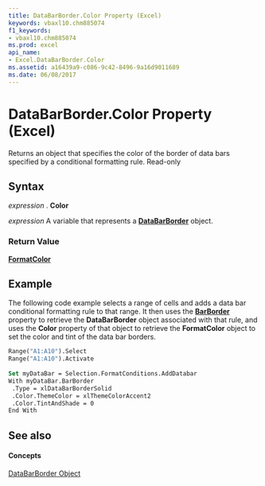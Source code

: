 ```yaml
---
title: DataBarBorder.Color Property (Excel)
keywords: vbaxl10.chm885074
f1_keywords:
- vbaxl10.chm885074
ms.prod: excel
api_name:
- Excel.DataBarBorder.Color
ms.assetid: a16439a9-c086-9c42-8496-9a16d9011689
ms.date: 06/08/2017
---
```



# DataBarBorder.Color Property (Excel)

Returns an object that specifies the color of the border of data bars specified by a conditional formatting rule. Read-only


## Syntax

 _expression_ . **Color**

 _expression_ A variable that represents a **[DataBarBorder](databarborder-object-excel.md)** object.


### Return Value

 **[FormatColor](formatcolor-object-excel.md)**


## Example

The following code example selects a range of cells and adds a data bar conditional formatting rule to that range. It then uses the  **[BarBorder](databar-barborder-property-excel.md)** property to retrieve the **DataBarBorder** object associated with that rule, and uses the **Color** property of that object to retrieve the **FormatColor** object to set the color and tint of the data bar borders.


```vb
Range("A1:A10").Select 
Range("A1:A10").Activate 
 
Set myDataBar = Selection.FormatConditions.AddDatabar 
With myDataBar.BarBorder 
 .Type = xlDataBarBorderSolid 
 .Color.ThemeColor = xlThemeColorAccent2 
 .Color.TintAndShade = 0 
End With 

```


## See also


#### Concepts


[DataBarBorder Object](databarborder-object-excel.md)

